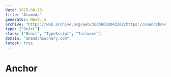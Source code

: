```yaml
---
date: 2025-08-20
title: "Alameda"
generator: Next.js
archive: "https://web.archive.org/web/20250682043202/https://anandchowdhary.com/"
type: ["Geist"]
stack: ["React", "TypeScript", "Tailwind"]
domain: "anandchowdhary.com"
latest: true
---
```


# Anchor
